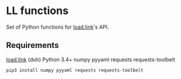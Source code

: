 # LL functions

Set of Python functions for [load.link](https://github.com/deuiore/load.link)'s API.


## Requirements

[load.link](https://github.com/deuiore/load.link) (duh)
Python 3.4+
numpy
pyyaml
requests
requests-toolbelt

```
pip3 install numpy pyyaml requests requests-toolbelt
```
